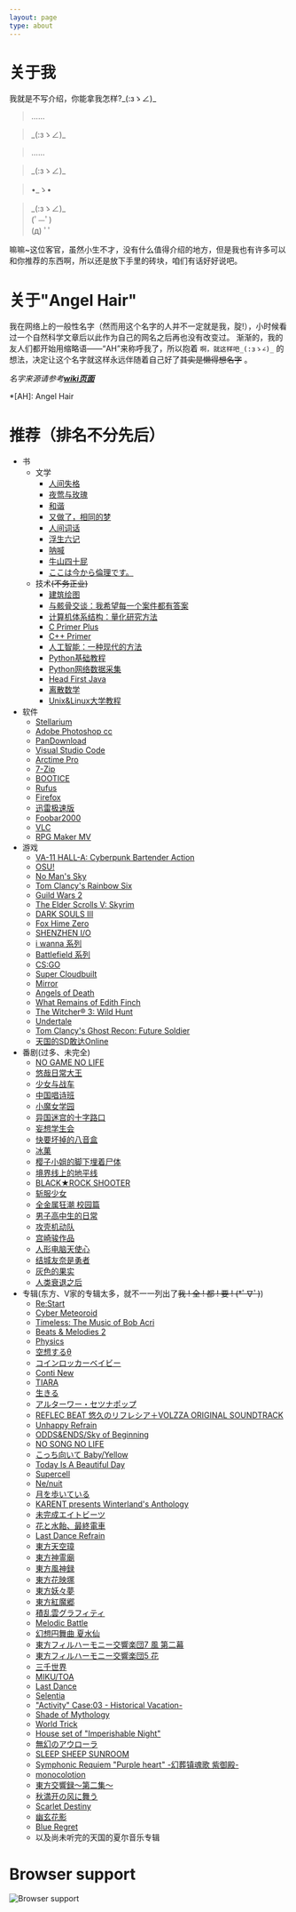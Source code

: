 ```yaml
---
layout: page
type: about
---
```


# 关于我

我就是不写介绍，你能拿我怎样?\_(:зゝ∠)_

> ......

> \_(:зゝ∠)_

> ......

> \_(:зゝ∠)_

> •_ゝ• 

> \_(:зゝ∠)_  
> (ﾟ—ﾟ)  
> (д) ﾟﾟ  

嘛嘛~这位客官，虽然小生不才，没有什么值得介绍的地方，但是我也有许多可以和你推荐的东西啊，所以还是放下手里的砖块，咱们有话好好说吧。

# 关于"Angel Hair"

我在网络上的一般性名字（然而用这个名字的人并不一定就是我，腚!），小时候看过一个自然科学文章后以此作为自己的网名之后再也没有改变过。
渐渐的，我的友人们都开始用缩略语——“AH”来称呼我了，所以抱着 `啊，就这样吧_(:зゝ∠)_` 的想法，决定让这个名字就这样永远伴随着自己好了~~其实是懒得想名字~~ 。

*名字来源请参考[**wiki页面**](https://en.wikipedia.org/wiki/Angel_hair_(folklore))*

*[AH]: Angel Hair

# 推荐（排名不分先后）

* 书
    * 文学
        * [人间失格](https://www.amazon.cn/gp/product/B00KVUNYZW/)
        * [夜莺与玫瑰](http://search.dangdang.com/?key=%D2%B9%DD%BA%D3%EB%C3%B5%B9%E5%20%CC%B8%E5%AD%D6%DE&act=input)
        * [和谐](https://zh.wikipedia.org/wiki/%E5%92%8C%E8%AB%A7_(%E5%B0%8F%E8%AA%AA))
        * [又做了，相同的梦](https://zh.moegirl.org/zh-hans/%E5%8F%88%E5%81%9A%E4%BA%86%EF%BC%8C%E7%9B%B8%E5%90%8C%E7%9A%84%E6%A2%A6)
        * [人间词话](http://search.dangdang.com/?key=%C8%CB%BC%E4%B4%CA%BB%B0&act=input)
        * [浮生六记](http://search.dangdang.com/?key=%B8%A1%C9%FA%C1%F9%BC%C7&act=input)
        * [呐喊](http://search.dangdang.com/?key=%C4%C5%BA%B0&act=input)
        * [牛山四十屁](https://www.douban.com/note/536191308/)
        * [ここは今から倫理です。](https://ja.wikipedia.org/wiki/%E3%81%93%E3%81%93%E3%81%AF%E4%BB%8A%E3%81%8B%E3%82%89%E5%80%AB%E7%90%86%E3%81%A7%E3%81%99%E3%80%82)
    * 技术~~(不务正业)~~
        * [建筑绘图](http://product.dangdang.com/23289230.html)
        * [与骸骨交谈：我希望每一个案件都有答案](http://search.dangdang.com/?key=%D3%EB%BA%A1%B9%C7%BD%BB%CC%B8&act=input)
        * [计算机体系结构：量化研究方法](http://product.dangdang.com/22938644.html)
        * [C Primer Plus](http://search.dangdang.com/?key=c%20primer%20plus&act=input)
        * [C++ Primer](http://search.dangdang.com/?key=c%2B%2B%20primer&act=input)
        * [人工智能：一种现代的方法](http://search.dangdang.com/?key=%C8%CB%B9%A4%D6%C7%C4%DC%A3%BA%D2%BB%D6%D6%CF%D6%B4%FA%B5%C4%B7%BD%B7%A8&act=input)
        * [Python基础教程](http://product.dangdang.com/25218035.html)
        * [Python网络数据采集](http://product.dangdang.com/23928876.html)
        * [Head First Java](http://product.dangdang.com/9265169.html)
        * [离散数学](http://product.dangdang.com/23917146.html)
        * [Unix&Linux大学教程](http://product.dangdang.com/25343078.html)
* 软件
    * [Stellarium](https://stellarium.org/)
    * [Adobe Photoshop cc](https://www.adobe.com/products/photoshop.html)
    * [PanDownload](https://www.pandownload.com/)
    * [Visual Studio Code](https://code.visualstudio.com/)
    * [Arctime Pro](https://arctime.org/)
    * [7-Zip](https://www.7-zip.org/)
    * [BOOTICE](http://www.ipauly.com/)
    * [Rufus](http://rufus.akeo.ie/)
    * [Firefox](www.firefox.com)
    * [迅雷极速版](https://tieba.baidu.com/f?kw=%D1%B8%C0%D7%BC%AB%CB%D9%B0%E6&fr=ala0&tpl=5)
    * [Foobar2000](http://www.foobar2000.org/)
    * [VLC](https://www.videolan.org/index.zh.html)
    * [RPG Maker MV](https://store.steampowered.com/app/363890/RPG_Maker_MV/)
* 游戏
    * [VA-11 HALL-A: Cyberpunk Bartender Action](http://waifubartending.com/)
    * [OSU!](https://osu.ppy.sh/home)
    * [No Man's Sky](https://store.steampowered.com/app/275850/No_Mans_Sky/)
    * [Tom Clancy's Rainbow Six](https://rainbow6.ubisoft.com/siege/en-us/home/)
    * [Guild Wars 2](https://www.guildwars2.com/en/)
    * [The Elder Scrolls V: Skyrim](https://store.steampowered.com/app/72850/The_Elder_Scrolls_V_Skyrim/)
    * [DARK SOULS III](https://store.steampowered.com/app/374320/DARK_SOULS_III/)
    * [Fox Hime Zero](https://store.steampowered.com/app/844930/Fox_Hime_Zero/)
    * [SHENZHEN I/O](https://store.steampowered.com/app/504210/SHENZHEN_IO/)
    * [i wanna 系列](https://tieba.baidu.com/f?kw=iwanna&fr=ala0&tpl=5)
    * [Battlefield 系列](https://www.ea.com/games/battlefield)
    * [CS:GO](https://store.steampowered.com/app/730/CounterStrike_Global_Offensive/)
    * [Super Cloudbuilt](https://store.steampowered.com/app/463700/Super_Cloudbuilt/)
    * [Mirror](https://store.steampowered.com/app/644560/Mirror/)
    * [Angels of Death](https://store.steampowered.com/app/537110/Angels_of_Death/)
    * [What Remains of Edith Finch](https://store.steampowered.com/app/501300/What_Remains_of_Edith_Finch/)
    * [The Witcher® 3: Wild Hunt](https://store.steampowered.com/app/292030/The_Witcher_3_Wild_Hunt/)
    * [Undertale](https://store.steampowered.com/app/391540/Undertale/)
    * [Tom Clancy's Ghost Recon: Future Soldier](https://store.ubi.com/eu/ghost-recon-future-soldier---deluxe-edition/57062ec088a7e316728b463e.html)
    * [天国的SD敢达Online](https://zh.wikipedia.org/wiki/SD_GUNDAM_Online)
* 番剧(过多、未完全)
    * [NO GAME NO LIFE](https://www.bilibili.com/bangumi/media/md184/)
    * [悠哉日常大王](https://zh.wikipedia.org/wiki/%E6%82%A0%E6%82%A0%E5%93%89%E5%93%89%E5%B0%91%E5%A5%B3%E6%97%A5%E5%92%8C)
    * [少女与战车](https://www.bilibili.com/bangumi/media/md2890/)
    * [中国唱诗班](https://www.bilibili.com/bangumi/media/md7312/)
    * [小魔女学园](https://www.bilibili.com/bangumi/media/md2547/)
    * [异国迷宫的十字路口](https://www.bilibili.com/bangumi/media/md3433/)
    * [妄想学生会](https://zh.wikipedia.org/wiki/%E5%A6%84%E6%83%B3%E5%AD%B8%E7%94%9F%E6%9C%83)
    * [快要坏掉的八音盒](https://www.bilibili.com/bangumi/media/md3292)
    * [冰菓](https://www.bilibili.com/bangumi/media/md3398/)
    * [樱子小姐的脚下埋着尸体](https://www.bilibili.com/bangumi/media/md2742/)
    * [境界线上的地平线](https://www.bilibili.com/bangumi/media/md2676/)
    * [BLACK★ROCK SHOOTER](https://www.bilibili.com/bangumi/media/md1665/)
    * [斩服少女](https://www.bilibili.com/bangumi/media/md419/)
    * [全金属狂潮 校园篇](https://zh.wikipedia.org/wiki/%E9%A9%9A%E7%88%86%E5%8D%B1%E6%A9%9F#%E9%A9%9A%E7%88%86%E5%8D%B1%E6%A9%9F%EF%BC%9F%E6%A0%A1%E5%9C%92%E7%AF%87%EF%BC%88-%7B%E3%81%B5%E3%82%82%E3%81%A3%E3%81%B5%7D-%EF%BC%89)
    * [男子高中生的日常](https://www.bilibili.com/bangumi/media/md2680/)
    * [攻壳机动队](https://zh.wikipedia.org/zh-hans/%E6%94%BB%E6%AE%BC%E6%A9%9F%E5%8B%95%E9%9A%8A)
    * [宫崎骏作品](https://zh.wikipedia.org/wiki/%E5%AE%AB%E5%B4%8E%E9%AA%8F)
    * [人形电脑天使心](https://www.bilibili.com/bangumi/media/md2061/)
    * [结城友奈是勇者](https://www.bilibili.com/bangumi/media/md95992/)
    * [灰色的果实](https://www.bilibili.com/bangumi/media/md95972/)
    * [人类衰退之后](https://www.bilibili.com/bangumi/media/md703/)
* 专辑(东方、V家的专辑太多，就不一一列出了~~我 ! 全 ! 都 ! 要 ! (*ﾟ∇ﾟ)~~)
    * [Re:Start](https://music.163.com/album?id=36037546&userid=134956218)
    * [Cyber Meteoroid](https://music.163.com/album?id=37087181&userid=134956218)
    * [Timeless: The Music of Bob Acri](https://music.163.com/album?id=2338266&userid=134956218)
    * [Beats & Melodies 2](https://music.163.com/album?id=2451782&userid=134956218)
    * [Physics](https://music.163.com/album?id=72072428&userid=134956218)
    * [空想するθ](https://music.163.com/album?id=3103351&userid=134956218)
    * [コインロッカーベイビー](https://music.163.com/album?id=34565194&userid=134956218)
    * [Conti New](https://music.163.com/album?id=2779880&userid=134956218)
    * [TIARA](https://music.163.com/album?id=3279670&userid=134956218)
    * [生きる](https://music.163.com/album?id=3211388&userid=134956218)
    * [アルターワー・セツナポップ](https://music.163.com/album?id=2685160&userid=134956218)
    * [REFLEC BEAT 悠久のリフレシア＋VOLZZA ORIGINAL SOUNDTRACK](https://music.163.com/album?id=35378006&userid=134956218)
    * [Unhappy Refrain](https://music.163.com/album?id=2082836&userid=134956218)
    * [ODDS&ENDS/Sky of Beginning](https://music.163.com/album?id=81892&userid=134956218)
    * [NO SONG NO LIFE](https://music.163.com/album?id=35722345&userid=134956218)
    * [こっち向いて Baby/Yellow](https://music.163.com/album?id=81912&userid=134956218)
    * [Today Is A Beautiful Day](https://music.163.com/album?id=2084299&userid=134956218)
    * [Supercell](https://music.163.com/album?id=2084300&userid=134956218)
    * [Ne/nuit](https://music.163.com/album?id=3439608&userid=134956218)
    * [月を歩いている](https://music.163.com/album?id=34790139&userid=134956218)
    * [KARENT presents Winterland's Anthology](https://music.163.com/album?id=35188503&userid=134956218)
    * [未完成エイトビーツ](https://music.163.com/album?id=3139078&userid=134956218)
    * [花と水飴、最終電車](https://music.163.com/album?id=3190774&userid=134956218)
    * [Last Dance Refrain](https://music.163.com/album?id=36030719&userid=134956218)
    * [東方天空璋](https://music.163.com/album?id=35934120&userid=134956218)
    * [東方神霊廟](https://music.163.com/album?id=48360&userid=134956218)
    * [東方風神録](https://music.163.com/album?id=2075198&userid=134956218)
    * [東方花映塚](https://music.163.com/album?id=48438&userid=134956218)
    * [東方妖々夢](https://music.163.com/album?id=2075201&userid=134956218)
    * [東方紅魔郷](https://music.163.com/album?id=2075202&userid=134956218)
    * [積乱雲グラフィティ](https://music.163.com/album?id=2944048&userid=134956218)
    * [Melodic Battle](https://music.163.com/album?id=77720&userid=134956218)
    * [幻想円舞曲 夏水仙](https://music.163.com/album?id=86164&userid=134956218)
    * [東方フィルハーモニー交響楽団7 風 第二幕](https://music.163.com/album?id=37085209&userid=134956218)
    * [東方フィルハーモニー交響楽団5 花](https://music.163.com/album?id=35150187&userid=134956218)
    * [三千世界](https://music.163.com/album?id=2639419&userid=134956218)
    * [MIKU/TOA](https://music.163.com/album?id=3171784&userid=134956218)
    * [Last Dance](https://music.163.com/album?id=3443948&userid=134956218)
    * [Selentia](https://music.163.com/album?id=3279660&userid=134956218)
    * ["Activity" Case:03 - Historical Vacation-](https://music.163.com/album?id=3095056&userid=134956218)
    * [Shade of Mythology](https://music.163.com/album?id=3027128&userid=134956218)
    * [World Trick](https://music.163.com/album?id=3266822&userid=134956218)
    * [House set of "Imperishable Night"](https://music.163.com/album?id=2393275&userid=134956218)
    * [無幻のアウローラ](https://music.163.com/album?id=34886662&userid=134956218)
    * [SLEEP SHEEP SUNROOM](https://music.163.com/album?id=37099563&userid=134956218)
    * [Symphonic Requiem "Purple heart" -幻葬镇魂歌 紫御殿-](https://music.163.com/album?id=86172&userid=134956218)
    * [monocolotion](https://music.163.com/album?id=2652738&userid=134956218)
    * [東方交響録～第二集～](https://music.163.com/album?id=35934500&userid=134956218)
    * [秋満开の风に舞う](https://music.163.com/album?id=67008&userid=134956218)
    * [Scarlet Destiny](https://music.163.com/album?id=83091&userid=134956218)
    * [幽玄花影](https://music.163.com/album?id=2640871&userid=134956218)
    * [Blue Regret](https://music.163.com/album?id=3177068&userid=134956218)
    * 以及尚未听完的天国的夏尔音乐专辑

# Browser support

![Browser support](http://iissnan.com/nexus/next/browser-support.png)
